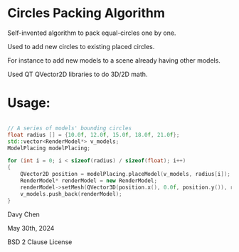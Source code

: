 # Circles Packing Algorithm

Self-invented algorithm to pack equal-circles one by one.

Used to add new circles to existing placed circles.

For instance to add new models to a scene already having other models.

Used QT QVector2D libraries to do 3D/2D math.

# Usage:

```cpp

// A series of models' bounding circles
float radius [] = {10.0f, 12.0f, 15.0f, 18.0f, 21.0f};
std::vector<RenderModel*> v_models;
ModelPlacing modelPlacing;

for (int i = 0; i < sizeof(radius) / sizeof(float); i++)
{
	QVector2D position = modelPlacing.placeModel(v_models, radius[i]);
	RenderModel* renderModel = new RenderModel;
	renderModel->setMesh(QVector3D(position.x(), 0.0f, position.y()), radius[i]);
	v_models.push_back(renderModel);
}

```

Davy Chen

May 30th, 2024

BSD 2 Clause License
